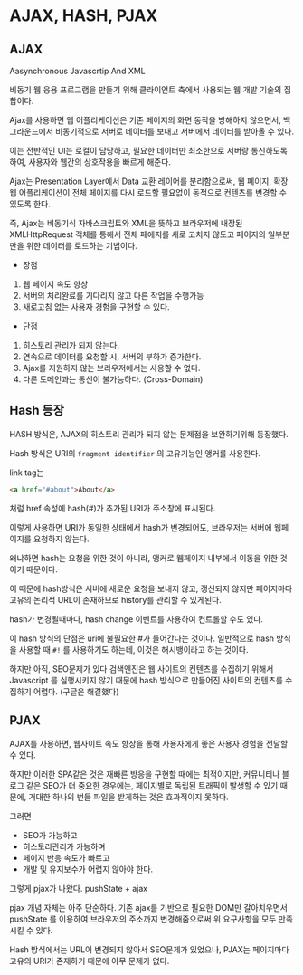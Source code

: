 # AJAX, HASH, PJAX



## AJAX

Aasynchronous Javascrtip And XML



비동기 웹 응용 프로그램을 만들기 위해 클라이언트 측에서 사용되는 웹 개발 기술의 집합이다.

Ajax를 사용하면 웹 어플리케이션은 기존 페이지의 화면 동작을 방해하지 않으면서, 백그라운드에서 비동기적으로 서버로 데이터를 보내고 서버에서 데이터를 받아올 수 있다.



이는 전반적인 UI는 로컬이 담당하고, 필요한 데이터만 최소한으로 서버랑 통신하도록 하여, 사용자와 웹간의 상호작용을 빠르게 해준다.



Ajax는 Presentation Layer에서 Data 교환 레이어를 분리함으로써,
웹 페이지, 확장 웹 어플리케이션이 전체 페이지를 다시 로드할 필요없이 동적으로 컨텐츠를 변경할 수 있도록 한다.

즉, Ajax는 비동기식 자바스크립트와 XML을 뜻하고 브라우저에 내장된 XMLHttpRequest 객체를 통해서 전체 페에지를 새로 고치지 않도고 페이지의 일부분만을 위한 데이터를 로드하는 기법이다.



- 장점

1. 웹 페이지 속도 향상
2. 서버의 처리완료를 기다리지 않고 다른 작업을 수행가능
3. 새로고침 없는 사용자 경험을 구현할 수 있다.



- 단점

1. 히스토리 관리가 되지 않는다.
2. 연속으로 데이터를 요청할 시, 서버의 부하가 증가한다.
3. Ajax를 지원하지 않는 브라우저에서는 사용할 수 없다.
4. 다른 도메인과는 통신이 불가능하다. (Cross-Domain)



## Hash 등장

HASH 방식은, AJAX의 히스토리 관리가 되지 않는 문제점을 보완하기위해 등장했다.

Hash 방식은 URI의 `fragment identifier` 의 고유기능인 앵커를 사용한다.

link tag는 

```html
<a href="#about">About</a>
```

처럼 href 속성에 hash(#)가 추가된 URI가 주소창에 표시된다.



이렇게 사용하면 URI가 동일한 상태에서 hash가 변경되어도, 브라우저는 서버에 웹페이지를 요청하지 않는다.

왜냐하면 hash는 요청을 위한 것이 아니라, 앵커로 웹페이지 내부에서 이동을 위한 것이기 때문이다.

이 때문에 hash방식은 서버에 새로운 요청을 보내지 않고, 갱신되지 않지만 페이지마다 고유의 논리적 URL이 존재하므로 history를 관리할 수 있게된다.

hash가 변경될때마다, hash change 이벤트를 사용하여 컨트롤할 수도 있다.



이 hash 방식의 단점은 uri에 불필요한 #가 들어간다는 것이다.
일반적으로 hash 방식을 사용할 때 `#!` 를 사용하기도 하는데, 이것은 해시뱅이라고 하는 것이다.



하지만 아직, SEO문제가 있다 검색엔진은 웹 사이트의 컨텐츠를 수집하기 위해서 
Javascript 를 실행시키지 않기 때문에 hash 방식으로 만들어진 사이트의 컨텐츠를 수집하기 어렵다.
(구글은 해결했다)







## PJAX

AJAX를 사용하면, 웹사이트 속도 향상을 통해 사용자에게 좋은 사용자 경험을 전달할 수 있다.

하지만 이러한 SPA같은 것은 재빠른 방응을 구현할 때에는 최적이지만, 커뮤니티나 블로그 같은 SEO가 더 중요한 경우에는, 페이지별로 독립된 트래픽이 발생할 수 있기 때문에, 거대한 하나의 번들 파일을 받게하는 것은 효과적이지 못하다.



그러면

- SEO가 가능하고
- 히스토리관리가 가능하며
- 페이지 반응 속도가 빠르고
- 개발 및 유지보수가 어렵지 않아야 한다.



그렇게 pjax가 나왔다. pushState + ajax



pjax 개념 자체는 아주 단순하다. 기존 ajax를 기반으로 필요한 DOM만 갈아치우면서 pushState 를 이용하여 브라우저의 주소까지 변경해줌으로써 위 요구사항을 모두 만족시킬 수 있다.

Hash 방식에서는 URL이 변경되지 않아서 SEO문제가 있었으나, PJAX는 페이지마다 고유의 URI가 존재하기 때문에 아무 문제가 없다.